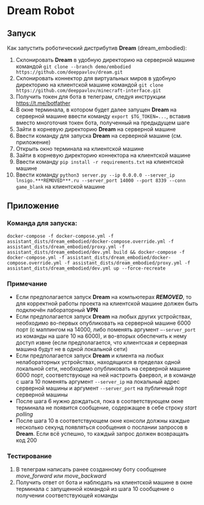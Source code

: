 # Dream Robot

## Запуск

Как запустить роботический дистрибутив **Dream** (dream_embodied):

1. Склонировать **Dream** в удобную директорию на серверной машине командой ```git clone --branch demo/embodied https://github.com/deeppavlov/dream.git```
2. Склонировать коннектор для виртуальных миров в удобную директорию на клиентской машине командой ```git clone https://github.com/deeppavlov/minecraft-interface.git```
3. Получить токен для бота в телеграм, следуя инструкции https://t.me/botfather
4. В окне терминала, в котором будет далее запущен **Dream** на серверной машине ввести команду
```export $TG_TOKEN=...```, вставив вместо многоточия токен бота, полученный на предыдущем шаге
5. Зайти в корневую директорию **Dream** на серверной машине
6. Ввести команду для запуска **Dream** на серверной машине (см. приложение)
7. Открыть окно терминала на клиентской машине
8. Зайти в корневую директорию коннектора на клиентской машине
9. Ввести команду ```pip install -r requirements.txt``` на клиентской машине
10. Ввести команду ```python3 server.py --ip 0.0.0.0 --server_ip lnsigo.***REMOVED***.ru --server_port 14000 --port 8339 --conn game_blank``` на клиентской машине

## Приложение

### Команда для запуска:

```shell
docker-compose -f docker-compose.yml -f assistant_dists/dream_embodied/docker-compose.override.yml -f assistant_dists/dream_embodied/proxy.yml -f assistant_dists/dream_embodied/dev.yml build && docker-compose -f docker-compose.yml -f assistant_dists/dream_embodied/docker-compose.override.yml -f assistant_dists/dream_embodied/proxy.yml -f assistant_dists/dream_embodied/dev.yml up --force-recreate
```

### Примечание

- Если предполагается запуск **Dream** на компьютерах ***REMOVED***, то для корректной работы проекта на клиентской машине должен быть подключён лабораторный **VPN**
- Если предполагается запуск **Dream** на любых других устройствах, необходимо во-первых опубликовать на серверной машине 6000 порт (с маппингом на 14000, либо поменять аргумент ```—-server_port``` из команды на шаге 10 на 6000), и во-вторых обеспечить к нему доступ извне (если предполагается, что клиентская и серверная машина будут не в одной локальной сети)
- Если предполагается запуск **Dream** и клиента на любых нелабораторных устройствах, находящихся в пределах одной локальной сети, необходимо опубликовать на серверной машине 6000 порт, соответствующе на ней настроить фаервол, и в команде с шага 10 поменять аргумент ```--server_ip``` на локальный адрес серверной машины и аргумент ```--server_port``` на публичный порт серверной машины
- После шага 6 нужно дождаться, пока в соответствующем окне терминала не появится сообщение, содержащее в себе строку *start polling*
- После шага 10 в соответствующем окне консоли должны каждые несколько секунд появляться сообщения о послании запросов в **Dream**. Если всё успешно, то каждый запрос должен возвращать код 200

### Тестирование

1. В телеграм написать ранее созданному боту сообщение *move_forward* или *move_backward*
2. Получить ответ от бота и наблюдать на клиентской машине в окне терминала с запущенной командой из шага 10 сообщение о получении соответствующей команды